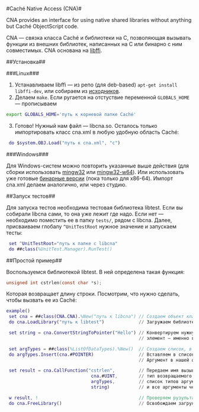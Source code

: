 #Caché Native Access (CNA)#

CNA provides an interface for using native shared libraries without anything but Caché ObjectScript code.

CNA — связка класса Caché и библиотеки на C, позволяющая вызывать функции из внешних библиотек, написанных на C или бинарно с ним совместимых. CNA основана на [libffi](https://sourceware.org/libffi/).

##Установка##

###Linux###

1. Устанавливаем libffi — из репо (для deb-based) `apt-get install libffi-dev`, или собираем из [исходников](ftp://sourceware.org/pub/libffi/libffi-3.1.tar.gz).
2. Делаем `make`. Если ругается на отстуствие переменной `GLOBALS_HOME` — прописываем  

```sh
export GLOBALS_HOME='путь к корневой папке Caché'
```
3. Готово! Нужный нам файл — libcna.so. Осталось только импортировать класс cna.xml в любую удобную область Caché:

```M
 do $system.OBJ.Load("путь к cna.xml", "c")
```

###Windows###

Для Windows-систем можно повторить указанные выше действия (для сборки использовать [mingw32](http://www.mingw.org/) или [mingw32-w64](http://mingw-w64.sourceforge.net/)). Или использовать уже готовые [бинарные версии](https://github.com/intersystems-ru/cna/releases) (пока только для x86-64). Импорт cna.xml делаем аналогично, или через студию.

##Запуск тестов##

Для запуска тестов необходима тестовая библиотека libtest. Если вы собирали libcna сами, то она уже лежит где надо. Если нет — необходимо поместить ее в папку `tests/`, рядом с libcna. Далее, присваиваем глобалу `^UnitTestRoot` нужное значение и запускаем тесты: 

```M
 set ^UnitTestRoot="путь к папке с libcna"  
 do ##class(%UnitTest.Manager).RunTest()
```

##Простой пример##

Воспользуемся библиотекой libtest. В ней определена такая функция:

```C
unsigned int cstrlen(const char *s);
```

Которая возвращает длину строки. Посмотрим, что нужно сделать, чтобы вызвать ее из Caché:

```M
example()
 set cna = ##class(CNA.CNA).%New("путь к libcna") // Создаем объект класса CNA.CNA. В аргументах указываем путь к libcna.dll или libcna.so
 do cna.LoadLibrary("путь к libtest")             // Загружаем библиотеку libtest в CNA

 set string = cna.ConvertStringToPointer("Hello") // Конвертируем нужную строку в массив типа char, и сохраняем указатель на первый
                                                  // элемент — именно в таком виде хранятся строки в C 

 set argTypes = ##class(%ListOfDataTypes).%New()  // Создаем список, в котором будем передавать список аргументов
 do argTypes.Insert(cna.#POINTER)                 // Вставляем в список параметр класса CNA.CNA, который обозначает тип "указатель"
                                                  // Аргумент в нашей функции только один, поэтому переходим к ее вызову

 set result = cna.CallFunction("cstrlen",         // Передаем имя вызываемой функции,
                                cna.#UINT,        // тип возвращаемого значения,
                                argTypes,         // список типов аргументов функции
                                string)           // и все аргументы через запятую

 w result, !                                      // Проверяем рузультат (должно получиться 5)
 do cna.FreeLibrary()                             // Освобождаем загруженную библиотеку
```
